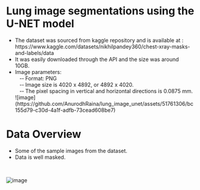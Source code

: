 # Lung image segmentations using the U-NET model
<uL>
 <LI>The dataset was sourced from kaggle repository and is available at : https://www.kaggle.com/datasets/nikhilpandey360/chest-xray-masks-and-labels/data</LI>

<LI>It was easily downloaded through the API and the size was around 10GB.</LI>

<LI>Image parameters:<br>
&nbsp &nbsp-­‐ Format: PNG<br>
&nbsp &nbsp-­‐ Image size is 4020 x 4892, or 4892 x 4020.<br>
&nbsp &nbsp-­‐ The pixel spacing in vertical and horizontal directions is 0.0875 mm.<br>
![image](https://github.com/AnurodhRaina/lung_image_unet/assets/51761306/bc155d79-c30d-4a1f-adfb-73cead608be7)<br>
</LI>
</uL>

# Data Overview 
<uL><li>Some of the
	sample images 
	from the dataset. </li>

<li>Data is well 
	masked.
</li>
</uL>
<br>

![image](https://github.com/AnurodhRaina/lung_image_unet/assets/51761306/8a0337ab-b280-4649-baf2-f514adba7466)
